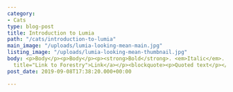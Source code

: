 ```yaml
---
category:
- Cats
type: blog-post
title: Introduction to Lumia
path: "/cats/introduction-to-lumia"
main_image: "/uploads/lumia-looking-mean-main.jpg"
listing_image: "/uploads/lumia-looking-mean-thumbnail.jpg"
body: <p>Body</p><p>Body</p><p><strong>Bold</strong>. <em>Italic</em>. <a href="https://forestry.io"
  title="Link to Forestry">Link</a></p><blockquote><p>Quoted text</p></blockquote><ul><li><p>List</p></li><li><p>List</p></li><li><p>List</p></li></ul>
post_date: 2019-09-08T17:38:20.000+00:00

---
```

